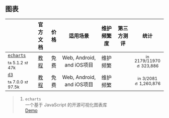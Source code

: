 ## 图表
|  | 官方文档 | 价格 | 适用场景 | 维护频繁度 | 第三方测评 | 统计 |
|---|:---:|:---:|:---:|:---:|:---:|:---:|
| [`echarts`](https://echarts.apache.org/zh/index.html)<div><sub><a href="https://www.npmjs.com/package/echarts" target="_blank" title="npm version"><img src="../ReadmeSrc/img/tag.svg" width="12" alt="tag" /></a> 5.1.2</sub> <sub><a href="https://github.com/apache/echarts/stargazers" target="_blank" title="stars on Github"><img src="../ReadmeSrc/img/star.svg" width="12" alt="star" /></a> 47k</sub></div> | [教程](https://echarts.apache.org/zh/tutorial.html#5%20%E5%88%86%E9%92%9F%E4%B8%8A%E6%89%8B%20ECharts) | 免费 | Web, Android, and iOS项目 | 维护频繁 |  | <div><sub><a href="https://github.com/google/fonts/issues" target="_blank" title="open / closed issues"><img src="../ReadmeSrc/img/info.svg" width="12" alt="info" /></a> 2179/11970</sub></div><div><sub><a href="https://www.npmjs.com/package/echarts" target="_blank" title="weekly downloads"><img src="../ReadmeSrc/img/download.svg" width="12" alt="download" /></a> 323,886</sub></div> |
| [`d3`](https://echarts.apache.org/zh/index.html)<div><sub><a href="https://www.npmjs.com/package/d3" target="_blank" title="npm version"><img src="../ReadmeSrc/img/tag.svg" width="12" alt="tag" /></a> 7.0.0</sub> <sub><a href="https://d3js.org/" target="_blank" title="stars on Github"><img src="../ReadmeSrc/img/star.svg" width="12" alt="star" /></a> 97.5k</sub></div> | [教程](https://echarts.apache.org/zh/tutorial.html#5%20%E5%88%86%E9%92%9F%E4%B8%8A%E6%89%8B%20ECharts) | 免费 | Web, Android, and iOS项目 | 维护频繁 |  | <div><sub><a href="https://github.com/google/fonts/issues" target="_blank" title="open / closed issues"><img src="../ReadmeSrc/img/info.svg" width="12" alt="info" /></a> 3/2081</sub></div><div><sub><a href="https://www.npmjs.com/package/d3" target="_blank" title="weekly downloads"><img src="../ReadmeSrc/img/download.svg" width="12" alt="download" /></a> 1,260,876</sub></div> |
>1. `echarts`<br>
    一个基于 JavaScript 的开源可视化图表库<br>
    [Demo](https://echarts.apache.org/examples/zh/index.html)